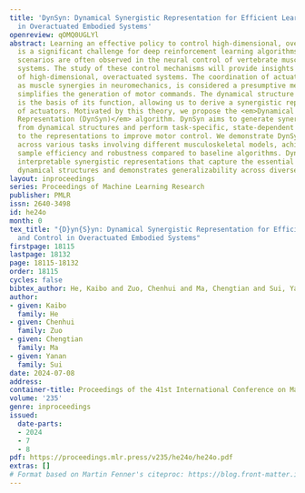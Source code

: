 ```yaml
---
title: 'DynSyn: Dynamical Synergistic Representation for Efficient Learning and Control
  in Overactuated Embodied Systems'
openreview: qOMQ0UGLYl
abstract: Learning an effective policy to control high-dimensional, overactuated systems
  is a significant challenge for deep reinforcement learning algorithms. Such control
  scenarios are often observed in the neural control of vertebrate musculoskeletal
  systems. The study of these control mechanisms will provide insights into the control
  of high-dimensional, overactuated systems. The coordination of actuators, known
  as muscle synergies in neuromechanics, is considered a presumptive mechanism that
  simplifies the generation of motor commands. The dynamical structure of a system
  is the basis of its function, allowing us to derive a synergistic representation
  of actuators. Motivated by this theory, we propose the <em>Dynamical Synergistic
  Representation (DynSyn)</em> algorithm. DynSyn aims to generate synergistic representations
  from dynamical structures and perform task-specific, state-dependent adaptation
  to the representations to improve motor control. We demonstrate DynSyn’s efficiency
  across various tasks involving different musculoskeletal models, achieving state-of-the-art
  sample efficiency and robustness compared to baseline algorithms. DynSyn generates
  interpretable synergistic representations that capture the essential features of
  dynamical structures and demonstrates generalizability across diverse motor tasks.
layout: inproceedings
series: Proceedings of Machine Learning Research
publisher: PMLR
issn: 2640-3498
id: he24o
month: 0
tex_title: "{D}yn{S}yn: Dynamical Synergistic Representation for Efficient Learning
  and Control in Overactuated Embodied Systems"
firstpage: 18115
lastpage: 18132
page: 18115-18132
order: 18115
cycles: false
bibtex_author: He, Kaibo and Zuo, Chenhui and Ma, Chengtian and Sui, Yanan
author:
- given: Kaibo
  family: He
- given: Chenhui
  family: Zuo
- given: Chengtian
  family: Ma
- given: Yanan
  family: Sui
date: 2024-07-08
address:
container-title: Proceedings of the 41st International Conference on Machine Learning
volume: '235'
genre: inproceedings
issued:
  date-parts:
  - 2024
  - 7
  - 8
pdf: https://proceedings.mlr.press/v235/he24o/he24o.pdf
extras: []
# Format based on Martin Fenner's citeproc: https://blog.front-matter.io/posts/citeproc-yaml-for-bibliographies/
---
```

